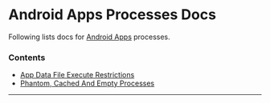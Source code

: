 # Android Apps Processes Docs

Following lists docs for [Android Apps](https://developer.android.com/docs) processes.

### Contents

- [App Data File Execute Restrictions](app-data-file-execute-restrictions.md)
- [Phantom, Cached And Empty Processes](../../../../../../../en/docs/apps/processes/phantom-cached-and-empty-processes.md)

---

&nbsp;
